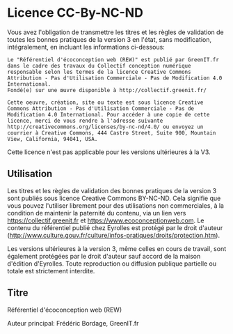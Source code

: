 # Licence CC-By-NC-ND

Vous avez l'obligation de transmettre les titres et les règles de validation de toutes les bonnes pratiques de la version 3 en l'état, sans modification, intégralement, en incluant les informations ci-dessous:

	Le "Référentiel d'écoconception web (REW)" est publié par GreenIT.fr dans le cadre des travaux du Collectif conception numérique responsable selon les termes de la licence Creative Commons Attribution - Pas d'Utilisation Commerciale - Pas de Modification 4.0 International.
	Fondé(e) sur une œuvre disponible à http://collectif.greenit.fr/

	Cette oeuvre, création, site ou texte est sous licence Creative Commons Attribution - Pas d'Utilisation Commerciale - Pas de Modification 4.0 International. Pour accéder à une copie de cette licence, merci de vous rendre à l'adresse suivante http://creativecommons.org/licenses/by-nc-nd/4.0/ ou envoyez un courrier à Creative Commons, 444 Castro Street, Suite 900, Mountain View, California, 94041, USA.

Cette licence n'est pas applicable pour les versions ultérieures à la V3.

## Utilisation

Les titres et les règles de validation des bonnes pratiques de la version 3 sont publiés sous licence Creative Commons BY-NC-ND. Cela signifie que vous pouvez l'utiliser librement pour des utilisations non commerciales, à la condition de maintenir la paternité du contenu, via un lien vers https://collectif.greenit.fr et https://www.ecoconceptionweb.com.
Le contenu du référentiel publié chez Eyrolles est protégé par le droit d'auteur (http://www.culture.gouv.fr/culture/infos-pratiques/droits/protection.htm).

Les versions ultérieures à la version 3, même celles en cours de travail, sont également protégées par le droit d'auteur sauf accord de la maison d'édition d'Eyrolles. 
Toute reproduction ou diffusion publique partielle ou totale est strictement interdite.

## Titre

Référentiel d'écoconception web (REW)

Auteur principal: Frédéric Bordage, GreenIT.fr